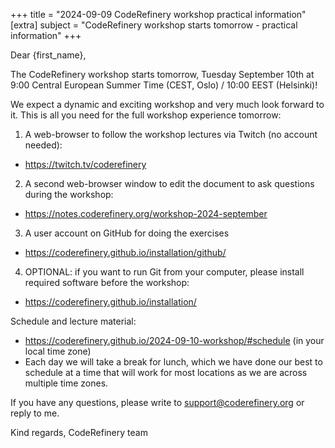 +++
title = "2024-09-09 CodeRefinery workshop practical information"
[extra]
subject = "CodeRefinery workshop starts tomorrow - practical information"
+++

Dear {first_name},

The CodeRefinery workshop starts tomorrow, Tuesday September 10th at 9:00 Central European Summer Time (CEST, Oslo) / 10:00 EEST (Helsinki)!

We expect a dynamic and exciting workshop and very much look forward to it.
This is all you need for the full workshop experience tomorrow:

1) A web-browser to follow the workshop lectures via Twitch (no account needed):
- https://twitch.tv/coderefinery

2) A second web-browser window to edit the document to ask questions during the workshop:
- https://notes.coderefinery.org/workshop-2024-september

3) A user account on GitHub for doing the exercises
- https://coderefinery.github.io/installation/github/

4) OPTIONAL: if you want to run Git from your computer, please install required software before the workshop:
- https://coderefinery.github.io/installation/


Schedule and lecture material:
- https://coderefinery.github.io/2024-09-10-workshop/#schedule (in your local time zone)
- Each day we will take a break for lunch, which we have done our best to schedule at a time that will work for most locations as we are across multiple time zones.


If you have any questions, please write to support@coderefinery.org or reply to me.

Kind regards,
CodeRefinery team
